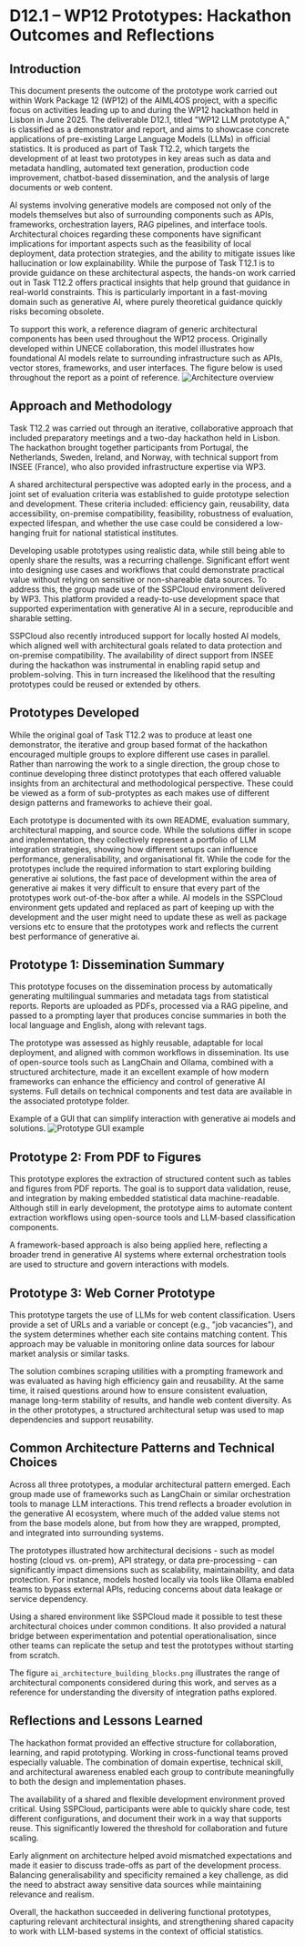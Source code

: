 # D12.1 – WP12 Prototypes: Hackathon Outcomes and Reflections

## Introduction

This document presents the outcome of the prototype work carried out within Work Package 12 (WP12) of the AIML4OS project, with a specific focus on activities leading up to and during the WP12 hackathon held in Lisbon in June 2025. The deliverable D12.1, titled "WP12 LLM prototype A," is classified as a demonstrator and report, and aims to showcase concrete applications of pre-existing Large Language Models (LLMs) in official statistics. It is produced as part of Task T12.2, which targets the development of at least two prototypes in key areas such as data and metadata handling, automated text generation, production code improvement, chatbot-based dissemination, and the analysis of large documents or web content.

AI systems involving generative models are composed not only of the models themselves but also of surrounding components such as APIs, frameworks, orchestration layers, RAG pipelines, and interface tools. Architectural choices regarding these components have significant implications for important aspects such as the feasibility of local deployment, data protection strategies, and the ability to mitigate issues like hallucination or low explainability. While the purpose of Task T12.1 is to provide guidance on these architectural aspects, the hands-on work carried out in Task T12.2 offers practical insights that help ground that guidance in real-world constraints. This is particularly important in a fast-moving domain such as generative AI, where purely theoretical guidance quickly risks becoming obsolete.

To support this work, a reference diagram of generic architectural components has been used throughout the WP12 process. Originally developed within UNECE collaboration, this model illustrates how foundational AI models relate to surrounding infrastructure such as APIs, vector stores, frameworks, and user interfaces. The figure below is used throughout the report as a point of reference.
![Architecture overview](./Architecture%20overview%20Gen%20AI%20technical%20building%20blocks.jpg)


## Approach and Methodology

Task T12.2 was carried out through an iterative, collaborative approach that included preparatory meetings and a two-day hackathon held in Lisbon. The hackathon brought together participants from Portugal, the Netherlands, Sweden, Ireland, and Norway, with technical support from INSEE (France), who also provided infrastructure expertise via WP3.

A shared architectural perspective was adopted early in the process, and a joint set of evaluation criteria was established to guide prototype selection and development. These criteria included: efficiency gain, reusability, data accessibility, on-premise compatibility, feasibility, robustness of evaluation, expected lifespan, and whether the use case could be considered a low-hanging fruit for national statistical institutes.

Developing usable prototypes using realistic data, while still being able to openly share the results, was a recurring challenge. Significant effort went into designing use cases and workflows that could demonstrate practical value without relying on sensitive or non-shareable data sources. To address this, the group made use of the SSPCloud environment delivered by WP3. This platform provided a ready-to-use development space that supported experimentation with generative AI in a secure, reproducible and sharable setting.

SSPCloud also recently introduced support for locally hosted AI models, which aligned well with architectural goals related to data protection and on-premise compatibility. The availability of direct support from INSEE during the hackathon was instrumental in enabling rapid setup and problem-solving. This in turn increased the likelihood that the resulting prototypes could be reused or extended by others.

## Prototypes Developed

While the original goal of Task T12.2 was to produce at least one demonstrator, the iterative and group based format of the hackathon encouraged multiple groups to explore different use cases in parallel. Rather than narrowing the work to a single direction, the group chose to continue developing three distinct prototypes that each offered valuable insights from an architectural and methodological perspective. These could be viewed as a form of sub-protyptes as each makes use of different design patterns and frameworks to achieve their goal.

Each prototype is documented with its own README, evaluation summary, architectural mapping, and source code. While the solutions differ in scope and implementation, they collectively represent a portfolio of LLM integration strategies, showing how different setups can influence performance, generalisability, and organisational fit. While the code for the prototypes include the required information to start exploring building generative ai solutions, the fast pace of development within the area of generative ai makes it very difficult to ensure that every part of the prototypes work out-of-the-box after a while. AI models in the SSPCloud environment gets updated and replaced as part of keeping up with the development and the user might need to update these as well as package versions etc to ensure that the prototypes work and reflects the current best performance of generative ai. 

## Prototype 1: Dissemination Summary

This prototype focuses on the dissemination process by automatically generating multilingual summaries and metadata tags from statistical reports. Reports are uploaded as PDFs, processed via a RAG pipeline, and passed to a prompting layer that produces concise summaries in both the local language and English, along with relevant tags.

The prototype was assessed as highly reusable, adaptable for local deployment, and aligned with common workflows in dissemination. Its use of open-source tools such as LangChain and Ollama, combined with a structured architecture, made it an excellent example of how modern frameworks can enhance the efficiency and control of generative AI systems. Full details on technical components and test data are available in the associated prototype folder.

Example of a GUI that can simplify interaction with generative ai models and solutions.
![Prototype GUI example](./gui_example.png)


## Prototype 2: From PDF to Figures

This prototype explores the extraction of structured content such as tables and figures from PDF reports. The goal is to support data validation, reuse, and integration by making embedded statistical data machine-readable. Although still in early development, the prototype aims to automate content extraction workflows using open-source tools and LLM-based classification components.

A framework-based approach is also being applied here, reflecting a broader trend in generative AI systems where external orchestration tools are used to structure and govern interactions with models.

## Prototype 3: Web Corner Prototype

This prototype targets the use of LLMs for web content classification. Users provide a set of URLs and a variable or concept (e.g., "job vacancies"), and the system determines whether each site contains matching content. This approach may be valuable in monitoring online data sources for labour market analysis or similar tasks.

The solution combines scraping utilities with a prompting framework and was evaluated as having high efficiency gain and reusability. At the same time, it raised questions around how to ensure consistent evaluation, manage long-term stability of results, and handle web content diversity. As in the other prototypes, a structured architectural setup was used to map dependencies and support reusability.

## Common Architecture Patterns and Technical Choices

Across all three prototypes, a modular architectural pattern emerged. Each group made use of frameworks such as LangChain or similar orchestration tools to manage LLM interactions. This trend reflects a broader evolution in the generative AI ecosystem, where much of the added value stems not from the base models alone, but from how they are wrapped, prompted, and integrated into surrounding systems.

The prototypes illustrated how architectural decisions - such as model hosting (cloud vs. on-prem), API strategy, or data pre-processing - can significantly impact dimensions such as scalability, maintainability, and data protection. For instance, models hosted locally via tools like Ollama enabled teams to bypass external APIs, reducing concerns about data leakage or service dependency.

Using a shared environment like SSPCloud made it possible to test these architectural choices under common conditions. It also provided a natural bridge between experimentation and potential operationalisation, since other teams can replicate the setup and test the prototypes without starting from scratch.

The figure `ai_architecture_building_blocks.png` illustrates the range of architectural components considered during this work, and serves as a reference for understanding the diversity of integration paths explored.

## Reflections and Lessons Learned

The hackathon format provided an effective structure for collaboration, learning, and rapid prototyping. Working in cross-functional teams proved especially valuable. The combination of domain expertise, technical skill, and architectural awareness enabled each group to contribute meaningfully to both the design and implementation phases.

The availability of a shared and flexible development environment proved critical. Using SSPCloud, participants were able to quickly share code, test different configurations, and document their work in a way that supports reuse. This significantly lowered the threshold for collaboration and future scaling.

Early alignment on architecture helped avoid mismatched expectations and made it easier to discuss trade-offs as part of the development process. Balancing generalisability and specificity remained a key challenge, as did the need to abstract away sensitive data sources while maintaining relevance and realism.

Overall, the hackathon succeeded in delivering functional prototypes, capturing relevant architectural insights, and strengthening shared capacity to work with LLM-based systems in the context of official statistics.
